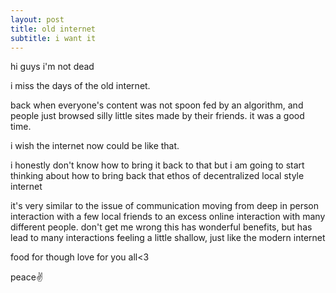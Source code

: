 ```yaml
---
layout: post
title: old internet
subtitle: i want it
---
```


hi guys i'm not dead

i miss the days of the old internet.

back when everyone's content was not spoon fed by an algorithm, and people just browsed silly little sites made by their friends. it was a good time.

i wish the internet now could be like that.

i honestly don't know how to bring it back to that but i am going to start thinking about how to bring back that ethos of decentralized local style internet

it's very similar to the issue of communication moving from deep in person interaction with a few local friends to an excess online interaction with many different people. don't get me wrong this has wonderful benefits, but has lead to many interactions feeling a little shallow, just like the modern internet

food for though
love for you all<3 

peace✌️
